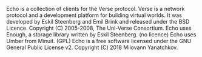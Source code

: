 Echo is a collection of clients for the Verse protocol.
Verse is a network protocol and a development platform for building virtual worlds.
It was developed by Eskil Steenberg and Emil Brink and released under the BSD Licence.
Copyright (C) 2005-2008, The Uni-Verse Consortium.
Echo uses Enough, a storage library written by Eskil Steenberg. (no licence)
Echo uses Umber from Minuit. (GPL)
Echo is a free software licensed under the GNU General Public License v2.
Copyright (C) 2018 Milovann Yanatchkov.
